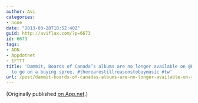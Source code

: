 ```yaml
---
author: Avi
categories:
- none
date: "2013-03-28T10:52:40Z"
guid: http://aviflax.com/?p=6673
id: 6673
tags:
- ADN
- Appdotnet
- IFTTT
title: 'Dammit, Boards of Canada’s albums are no longer available on @Rdio. May have
  to go on a buying spree. #therearestillreasonstobuymusic #tw'
url: /post/dammit-boards-of-canadas-albums-are-no-longer-available-on-rdio-may-have-to-go-on-a-buying-spree-therearestillreasonstobuymusic-tw/
---
```

(Originally published [on App.net](http://alpha.app.net/aviflax/post/4275659).)